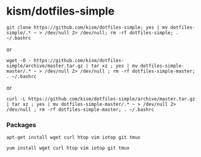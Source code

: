 # kism/dotfiles-simple

    git clone https://github.com/kism/dotfiles-simple; yes | mv dotfiles-simple/.* ~ > /dev/null 2> /dev/null; rm -rf dotfiles-simple; . ~/.bashrc

or    

    wget -O - https://github.com/kism/dotfiles-simple/archive/master.tar.gz | tar xz ; yes | mv dotfiles-simple-master/.* ~ > /dev/null 2> /dev/null ; rm -rf dotfiles-simple-master; . ~/.bashrc

or

    curl -L https://github.com/kism/dotfiles-simple/archive/master.tar.gz | tar xz ; yes | mv dotfiles-simple-master/.* ~ > /dev/null 2> /dev/null ; rm -rf dotfiles-simple-master; . ~/.bashrc

### Packages

    apt-get install wget curl htop vim iotop git tmux

    yum install wget curl htop vim iotop git tmux
